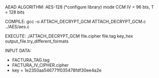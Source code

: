 AEAD ALGORITHM: AES-128 (*configure library) mode CCM 
IV = 96 bts, T = 128 bits

COMPILE: gcc -o ATTACH_DECRYPT_GCM ATTACH_DECRYPT_GCM.c ../AES/aes.c 

EXECUTE: ./ATTACH_DECRYPT_GCM file.cipher file.tag key_hex output_file.try_different_formats

INPUT DATA: 
- FACTURA_TAG.tag
- FACTURA_IV_CIPHER.cipher
- key = 1e2350aa546771f035478fdf30ee4a2e

